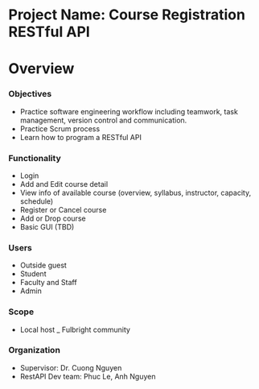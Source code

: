 # Project Name: Course Registration RESTful API 
# Overview 
### Objectives
- Practice software engineering workflow including teamwork, task management, version control and communication.
- Practice Scrum process
- Learn how to program a RESTful API
### Functionality
- Login
- Add and Edit course detail
- View info of available course (overview, syllabus, instructor, capacity, schedule)
- Register or Cancel course 
- Add or Drop course
- Basic GUI (TBD)
### Users
- Outside guest
- Student
- Faculty and Staff
- Admin
### Scope
- Local host
_ Fulbright community
### Organization
- Supervisor: Dr. Cuong Nguyen
- RestAPI Dev team: Phuc Le, Anh Nguyen
